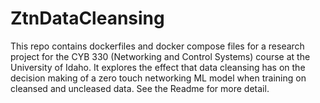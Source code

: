 # ZtnDataCleansing
This repo contains dockerfiles and docker compose files for a research project for the CYB 330 (Networking and Control Systems) course at the University of Idaho. It explores the effect that data cleansing has on the decision making of a zero touch networking ML model when training on cleansed and uncleased data. See the Readme for more detail.
